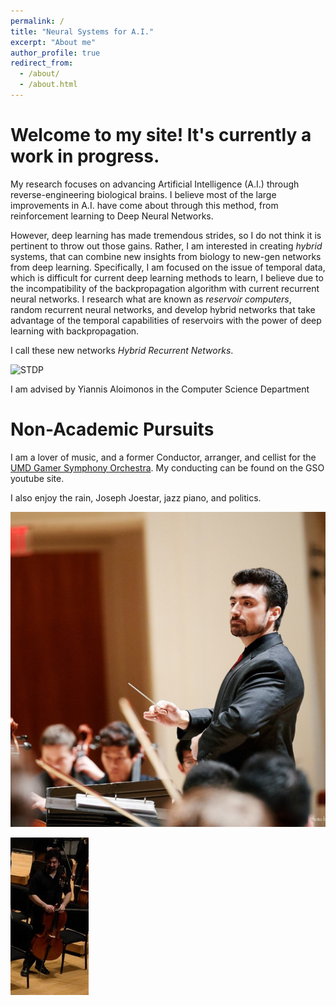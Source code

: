 ```yaml
---
permalink: /
title: "Neural Systems for A.I."
excerpt: "About me"
author_profile: true
redirect_from: 
  - /about/
  - /about.html
---
```


Welcome to my site! It's currently a work in progress.  
===
My research focuses on advancing Artificial Intelligence (A.I.) through reverse-engineering biological brains.  I believe most of the large improvements in A.I. have come about through this method, from reinforcement learning to Deep Neural Networks.  

However, deep learning has made tremendous strides, so I do not think it is pertinent to throw out those gains.  Rather, I am interested in creating *hybrid* systems, that can combine new insights from biology to new-gen networks from deep learning. 
Specifically, I am focused on the issue of temporal data, which is difficult for current deep learning methods to learn, I believe due to the incompatibility of the backpropagation algorithm with current recurrent neural networks.  I research what are
known as *reservoir computers*, random recurrent neural networks, and develop hybrid networks that take advantage of the temporal capabilities of reservoirs with the power of deep learning with backpropagation.

I call these new networks *Hybrid Recurrent Networks*.  

![STDP](https://openi.nlm.nih.gov/imgs/512/356/3390410/PMC3390410_pcbi.1002584.g002.png?keywords=dependence,falls,depressions)

I am advised by Yiannis Aloimonos in the Computer Science Department



Non-Academic Pursuits
===

I am a lover of music, and a former Conductor, arranger, and cellist for the [UMD Gamer Symphony Orchestra](http://umd.gamersymphony.org/homepage.php).  My conducting can be found on the GSO youtube site.

I also enjoy the rain, Joseph Joestar, jazz piano, and politics. 

![Conducting](conducting.jpg)

![Cello](Cello.png)
